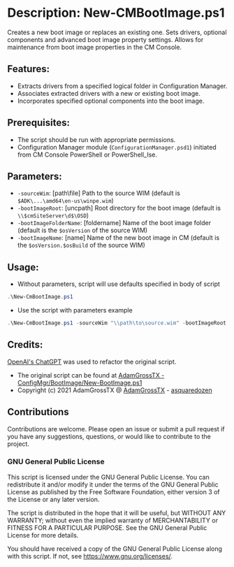 # Description: New-CMBootImage.ps1 
Creates a new boot image or replaces an existing one. 
Sets drivers, optional components and advanced boot image property settings.
Allows for maintenance from boot image properties in the CM Console.

## Features:
- Extracts drivers from a specified logical folder in Configuration Manager.
- Associates extracted drivers with a new or existing boot image.
- Incorporates specified optional components into the boot image.

## Prerequisites:
- The script should be run with appropriate permissions.
- Configuration Manager module (`ConfigurationManager.psd1`) initiated from CM Console PowerShell or PowerShell_Ise.

## Parameters:
- `-sourceWim`: [path\file] Path to the source WIM (default is `$ADK\...\amd64\en-us\winpe.wim`)
- `-bootImageRoot`: [uncpath] Root directory for the boot image (default is `\\$cmSiteServer\d$\OSD`)
- `-bootImageFolderName`: [foldername] Name of the boot image folder (default is the `$osVersion` of the source WIM)
- `-bootImageName`: [name] Name of the new boot image in CM (default is the `$osVersion.$osBuild` of the source WIM)

## Usage:
- Without parameters, script will use defaults specified in body of script
```powershell
.\New-CmBootImage.ps1 
```
- Use the script with parameters example
```powershell
.\New-CmBootImage.ps1 -sourceWim "\\path\to\source.wim" -bootImageRoot "\\path\to\root" -bootImageFolderName "FolderName" -bootImageName "ImageName"
```

## Credits:
[OpenAI's ChatGPT](https://chat.openai.com/) was used to refactor the original script.
- The original script can be found at [AdamGrossTX - ConfigMgr/BootImage/New-BootImage.ps1](https://github.com/AdamGrossTX/Toolbox/blob/bf59c0cf153c1b0f489f8e0135d86a05d221b66e/ConfigMgr/BootImage/New-BootImage.ps1)
- Copyright (c) 2021 AdamGrossTX @ [AdamGrossTX](https://github.com/AdamGrossTX) - [asquaredozen](https://www.asquaredozen.com)

## Contributions
Contributions are welcome. Please open an issue or submit a pull request if you have any suggestions, questions, or would like to contribute to the project.

### GNU General Public License
This script is licensed under the GNU General Public License. You can redistribute it and/or modify it under the terms of the GNU General Public License as published by the Free Software Foundation, either version 3 of the License or any later version. 

The script is distributed in the hope that it will be useful, but WITHOUT ANY WARRANTY; without even the implied warranty of MERCHANTABILITY or FITNESS FOR A PARTICULAR PURPOSE. See the GNU General Public License for more details.

You should have received a copy of the GNU General Public License along with this script. If not, see <https://www.gnu.org/licenses/>.